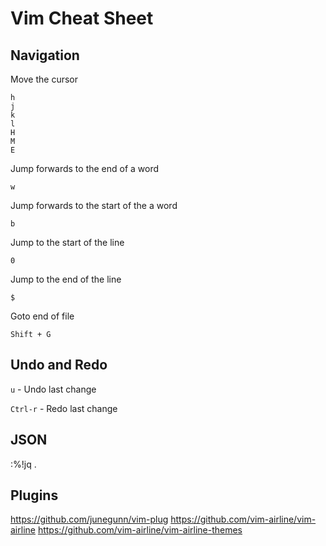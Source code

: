 # Vim Cheat Sheet

## Navigation

Move the cursor

```
h
j
k
l
H
M
E
```

Jump forwards to the end of a word

```
w
```

Jump forwards to the start of the a word

```
b
```

Jump to the start of the line

```
0
```

Jump to the end of the line

```
$
```

Goto end of file

```
Shift + G
```

## Undo and Redo

`u` - Undo last change

`Ctrl-r` - Redo last change

## JSON

:%!jq .

## Plugins

https://github.com/junegunn/vim-plug
https://github.com/vim-airline/vim-airline
https://github.com/vim-airline/vim-airline-themes
